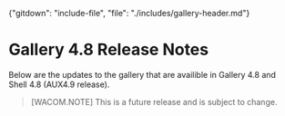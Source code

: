 <properties title="" pageTitle="Gallery 4.8 Release Notes" description="" authors="nickharris" />

{"gitdown": "include-file", "file": "./includes/gallery-header.md"}

# Gallery 4.8 Release Notes
Below are the updates to the gallery that are availible in Gallery 4.8 and Shell 4.8 (AUX4.9 release).

> [WACOM.NOTE] This is a future release and is subject to change.